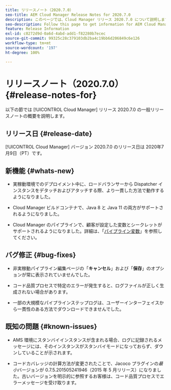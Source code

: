 ```yaml
---
title: リリースノート（2020.7.0）
seo-title: AEM Cloud Manager Release Notes for 2020.7.0
description: このページでは、Cloud Manager リリース 2020.7.0 について説明します。
seo-description: Follow this page to get information for AEM Cloud Manager Release 2020.7.0
feature: Release Information
exl-id: c0272d9d-0a6d-4abd-add1-f82280b7ecec
source-git-commit: 99325c28c379103db2ba4c19bb6d206849c6e126
workflow-type: tm+mt
source-wordcount: '197'
ht-degree: 100%

---
```


# リリースノート（2020.7.0） {#release-notes-for}

以下の節では [!UICONTROL Cloud Manager] リリース 2020.7.0 の一般リリースノートの概要を説明します。

## リリース日 {#release-date}

[!UICONTROL Cloud Manager] バージョン 2020.7.0 のリリース日は 2020年7月9日（PT）です。

## 新機能 {#whats-new}

* 実稼動環境でのデプロイメント中に、ロードバランサーから Dispatcher インスタンスをデタッチおよびアタッチする際、より一貫した方法で動作するようになりました。

* Cloud Manager ビルドコンテナで、Java 8 と Java 11 の両方がサポートされるようになりました。

* Cloud Manager のパイプラインで、顧客が設定した変数とシークレットがサポートされるようになりました。詳細は、「[パイプライン変数](/help/getting-started/build-environment.md#pipeline-variables)」を参照してください。

## バグ修正 {#bug-fixes}

* 非実稼動パイプライン編集ページの「**キャンセル**」および「**保存**」のオプションが常に表示されていませんでした。

* コード品質プロセスで特定のエラーが発生すると、ログファイルが正しく生成されない場合があります。

* 一部の大規模なパイプラインステップログは、ユーザーインターフェイスから一貫性のある方法でダウンロードできませんでした。

## 既知の問題 {#known-issues}

* AMS 環境にスタンバイインスタンスが含まれる場合、ログに記録されるメッセージには、そのインスタンスがスタンバイモードになっておらず、ダウンしていることが示されます。

* コードカバレッジの計算方法が変更されたことで、Jacoco プラグインの&#x200B;_最小_&#x200B;バージョンが 0.7.5.201505241946（2015 年 5 月リリース）になりました。古いバージョンを明示的に参照するお客様は、コード品質プロセスでエラーメッセージを受け取ります。
